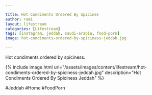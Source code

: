 ```yaml
---

title: Hot Condiments Ordered By Spicines 
author: rami
layout: lifestream 
categories: [Lifestream]
tags: [instagram, jeddah, saudi-arabia, food-porn]
image: hot-condiments-ordered-by-spiciness-jeddah.jpg

---
```


Hot condiments ordered by spiciness. 

{% include image.html url="/assets/images/content/lifestream/hot-condiments-ordered-by-spiciness-jeddah.jpg" description="Hot Condiments Ordered By Spiciness Jeddah" %}

#Jeddah #Home #FoodPorn
